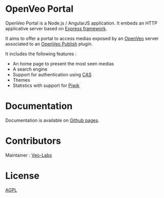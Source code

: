 # OpenVeo Portal

OpenVeo Portal is a Node.js / AngularJS application. It embeds an HTTP applicative server based on [Express framework](http://expressjs.com/).

It aims to offer a portal to access medias exposed by an [OpenVeo](https://github.com/veo-labs/openveo-core) server associated to an [OpenVeo Publish](https://github.com/veo-labs/openveo-publish) plugin.

It includes the following features :

- An home page to present the most seen medias
- A search engine
- Support for authentication using [CAS](https://www.apereo.org/projects/cas)
- Themes
- Statistics with support for [Piwik](http://piwik.org/)

# Documentation

Documentation is available on [Github pages](http://veo-labs.github.io/openveo-portal/1.1.1).

# Contributors

Maintainer : [Veo-Labs](http://www.veo-labs.com/)

# License

[AGPL](http://www.gnu.org/licenses/agpl-3.0.en.html)